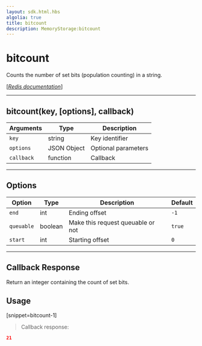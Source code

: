 ```yaml
---
layout: sdk.html.hbs
algolia: true
title: bitcount
description: MemoryStorage:bitcount
---
```

  

# bitcount
Counts the number of set bits (population counting) in a string.

[[_Redis documentation_]](https://redis.io/commands/bitcount)

---

## bitcount(key, [options], callback)

| Arguments | Type | Description |
|---------------|---------|----------------------------------------|
| `key` | string | Key identifier |
| `options` | JSON Object | Optional parameters |
| `callback` | function | Callback |

---

## Options

| Option | Type | Description | Default |
|---------------|---------|----------------------------------------|---------|
| `end` | int | Ending offset | `-1` |
| `queuable` | boolean | Make this request queuable or not  | `true` |
| `start` | int | Starting offset | `0` |

---

## Callback Response

Return an integer containing the count of set bits.

## Usage

[snippet=bitcount-1]
> Callback response:

```json
21
```